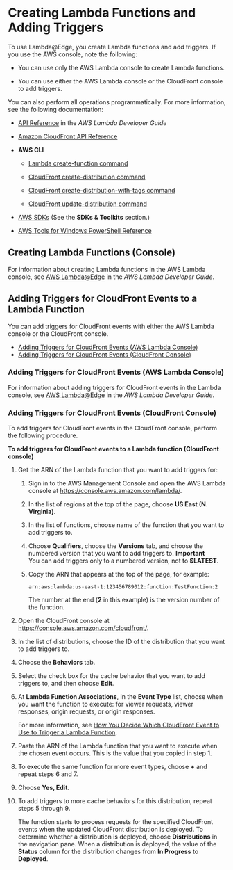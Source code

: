 # Creating Lambda Functions and Adding Triggers<a name="lambda-create-functions"></a>

To use Lambda@Edge, you create Lambda functions and add triggers\. If you use the AWS console, note the following:

+ You can use only the AWS Lambda console to create Lambda functions\.

+ You can use either the AWS Lambda console or the CloudFront console to add triggers\.

You can also perform all operations programmatically\. For more information, see the following documentation:

+ [API Reference](http://docs.aws.amazon.com/lambda/latest/dg/API_Reference.html) in the *AWS Lambda Developer Guide*

+ [Amazon CloudFront API Reference](http://docs.aws.amazon.com/cloudfront/latest/APIReference/)

+ **AWS CLI**

  + [Lambda create\-function command](http://docs.aws.amazon.com/cli/latest/reference/lambda/create-function.html)

  + [CloudFront create\-distribution command](http://docs.aws.amazon.com/cli/latest/reference/cloudfront/create-distribution.html)

  + [CloudFront create\-distribution\-with\-tags command](http://docs.aws.amazon.com/cli/latest/reference/cloudfront/create-distribution-with-tags.html)

  + [CloudFront update\-distribution command](http://docs.aws.amazon.com/cli/latest/reference/cloudfront/update-distribution.html)

+ [AWS SDKs](http://docs.aws.amazon.com/) \(See the **SDKs & Toolkits** section\.\)

+ [AWS Tools for Windows PowerShell Reference](http://docs.aws.amazon.com/powershell/latest/reference/)

## Creating Lambda Functions \(Console\)<a name="lambda-create-functions-console"></a>

For information about creating Lambda functions in the AWS Lambda console, see [AWS Lambda@Edge](http://docs.aws.amazon.com/lambda/latest/dg/lambda-edge.html) in the *AWS Lambda Developer Guide*\.

## Adding Triggers for CloudFront Events to a Lambda Function<a name="lambda-create-functions-add-triggers"></a>

You can add triggers for CloudFront events with either the AWS Lambda console or the CloudFront console\.


+ [Adding Triggers for CloudFront Events \(AWS Lambda Console\)](#lambda-create-functions-add-triggers-lambda-console)
+ [Adding Triggers for CloudFront Events \(CloudFront Console\)](#lambda-create-functions-add-triggers-cloudfront-console)

### Adding Triggers for CloudFront Events \(AWS Lambda Console\)<a name="lambda-create-functions-add-triggers-lambda-console"></a>

For information about adding triggers for CloudFront events in the Lambda console, see [AWS Lambda@Edge](http://docs.aws.amazon.com/lambda/latest/dg/lambda-edge.html) in the *AWS Lambda Developer Guide*\.

### Adding Triggers for CloudFront Events \(CloudFront Console\)<a name="lambda-create-functions-add-triggers-cloudfront-console"></a>

To add triggers for CloudFront events in the CloudFront console, perform the following procedure\.

**To add triggers for CloudFront events to a Lambda function \(CloudFront console\)**

1. Get the ARN of the Lambda function that you want to add triggers for:

   1. Sign in to the AWS Management Console and open the AWS Lambda console at [https://console\.aws\.amazon\.com/lambda/](https://console.aws.amazon.com/lambda/)\.

   1. In the list of regions at the top of the page, choose **US East \(N\. Virginia\)**\.

   1. In the list of functions, choose name of the function that you want to add triggers to\.

   1. Choose **Qualifiers**, choose the **Versions** tab, and choose the numbered version that you want to add triggers to\.
**Important**  
You can add triggers only to a numbered version, not to **$LATEST**\.

   1. Copy the ARN that appears at the top of the page, for example:

      `arn:aws:lambda:us-east-1:123456789012:function:TestFunction:2`

      The number at the end \(**2** in this example\) is the version number of the function\.

1. Open the CloudFront console at [ https://console\.aws\.amazon\.com/cloudfront/](https://console.aws.amazon.com/cloudfront/)\.

1. In the list of distributions, choose the ID of the distribution that you want to add triggers to\.

1. Choose the **Behaviors** tab\.

1. Select the check box for the cache behavior that you want to add triggers to, and then choose **Edit**\.

1. At **Lambda Function Associations**, in the **Event Type** list, choose when you want the function to execute: for viewer requests, viewer responses, origin requests, or origin responses\. 

   For more information, see [How You Decide Which CloudFront Event to Use to Trigger a Lambda Function](lambda-how-to-choose-event.md)\.

1. Paste the ARN of the Lambda function that you want to execute when the chosen event occurs\. This is the value that you copied in step 1\.

1. To execute the same function for more event types, choose **\+** and repeat steps 6 and 7\.

1. Choose **Yes, Edit**\.

1. To add triggers to more cache behaviors for this distribution, repeat steps 5 through 9\.

   The function starts to process requests for the specified CloudFront events when the updated CloudFront distribution is deployed\. To determine whether a distribution is deployed, choose **Distributions** in the navigation pane\. When a distribution is deployed, the value of the **Status** column for the distribution changes from **In Progress** to **Deployed**\.